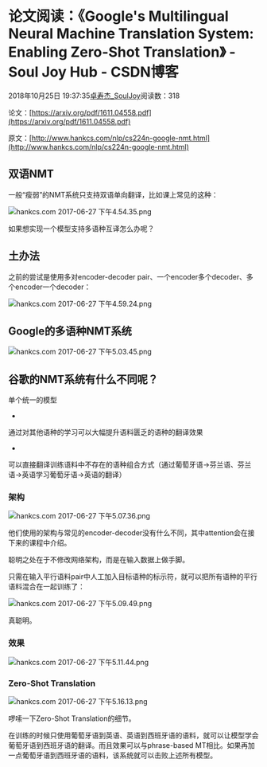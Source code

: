 # 论文阅读：《Google's Multilingual Neural Machine Translation System: Enabling Zero-Shot Translation》 - Soul Joy Hub - CSDN博客

2018年10月25日 19:37:35[卓寿杰_SoulJoy](https://me.csdn.net/u011239443)阅读数：318


论文：[https://arxiv.org/pdf/1611.04558.pdf](https://arxiv.org/pdf/1611.04558.pdf)

原文：[http://www.hankcs.com/nlp/cs224n-google-nmt.html](http://www.hankcs.com/nlp/cs224n-google-nmt.html)

## 双语NMT

一般“瘦弱”的NMT系统只支持双语单向翻译，比如课上常见的这种：

![hankcs.com 2017-06-27 下午4.54.35.png](http://wx1.sinaimg.cn/large/006Fmjmcly1fgzv2vf2zhj317o0u6qbq.jpg)

如果想实现一个模型支持多语种互译怎么办呢？

## 土办法

之前的尝试是使用多对encoder-decoder pair、一个encoder多个decoder、多个encoder一个decoder：

![hankcs.com 2017-06-27 下午4.59.24.png](http://wx2.sinaimg.cn/large/006Fmjmcly1fgzv6rf19lj31e60tcn3t.jpg)

## Google的多语种NMT系统

![hankcs.com 2017-06-27 下午5.03.45.png](http://wx3.sinaimg.cn/large/006Fmjmcly1fgzvb9vz5lj31dq0t4n55.jpg)

谷歌的NMT系统有什么不同呢？
- 
单个统一的模型

- 
通过对其他语种的学习可以大幅提升语料匮乏的语种的翻译效果

- 
可以直接翻译训练语料中不存在的语种组合方式（通过葡萄牙语->芬兰语、芬兰语->英语学习葡萄牙语->英语的翻译）

### 架构

![hankcs.com 2017-06-27 下午5.07.36.png](http://wx3.sinaimg.cn/large/006Fmjmcly1fgzvfcvbuqj31cu0vcdse.jpg)

他们使用的架构与常见的encoder-decoder没有什么不同，其中attention会在接下来的课程中介绍。

聪明之处在于不修改网络架构，而是在输入数据上做手脚。

只需在输入平行语料pair中人工加入目标语种的标示符，就可以把所有语种的平行语料混合在一起训练了：

![hankcs.com 2017-06-27 下午5.09.49.png](http://wx2.sinaimg.cn/large/006Fmjmcly1fgzvie5xvpj316k0qetfz.jpg)

真聪明。

### 效果

![hankcs.com 2017-06-27 下午5.11.44.png](http://wx2.sinaimg.cn/large/006Fmjmcly1fgzvji03ebj31cs0iw0ve.jpg)

### Zero-Shot Translation

![hankcs.com 2017-06-27 下午5.16.13.png](http://wx2.sinaimg.cn/large/006Fmjmcly1fgzvo5bvklj31760vi7ht.jpg)

啰嗦一下Zero-Shot Translation的细节。

在训练的时候只使用葡萄牙语到英语、英语到西班牙语的语料，就可以让模型学会葡萄牙语到西班牙语的翻译。而且效果可以与phrase-based MT相比。如果再加一点葡萄牙语到西班牙语的语料，该系统就可以击败上述所有模型。


